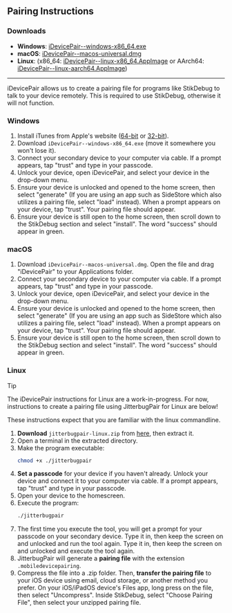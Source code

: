 ## Pairing Instructions

### Downloads
- **Windows**: [iDevicePair--windows-x86_64.exe](https://github.com/jkcoxson/idevice_pair/releases/latest/download/iDevicePair--windows-x86_64.exe)
- **macOS**: [iDevicePair--macos-universal.dmg](https://github.com/jkcoxson/idevice_pair/releases/latest/download/iDevicePair--macos-universal.dmg)
- **Linux**: (x86_64: [iDevicePair--linux-x86_64.AppImage](https://github.com/jkcoxson/idevice_pair/releases/latest/download/iDevicePair--linux-x86_64.AppImage) or AArch64: [iDevicePair--linux-aarch64.AppImage](https://github.com/jkcoxson/idevice_pair/releases/latest/download/iDevicePair--linux-aarch64.AppImage))
---

iDevicePair allows us to create a pairing file for programs like StikDebug to talk to your device remotely. This is required to use StikDebug, otherwise it will not function.

### Windows

1. Install iTunes from Apple's website ([64-bit](https://apple.com/itunes/download/win64) or [32-bit](https://apple.com/itunes/download/win32)).
2. Download `iDevicePair--windows-x86_64.exe` (move it somewhere you won't lose it).
3. Connect your secondary device to your computer via cable. If a prompt appears, tap "trust" and type in your passcode.
4. Unlock your device, open iDevicePair, and select your device in the drop-down menu.
5. Ensure your device is unlocked and opened to the home screen, then select "generate" (If you are using an app such as SideStore which also utilizes a pairing file, select "load" instead). When a prompt appears on your device, tap "trust". Your pairing file should appear.
6. Ensure your device is still open to the home screen, then scroll down to the StikDebug section and select "install". The word "success" should appear in green.

### macOS

1. Download `iDevicePair--macos-universal.dmg`. Open the file and drag "iDevicePair" to your Applications folder.
3. Connect your secondary device to your computer via cable. If a prompt appears, tap "trust" and type in your passcode.
4. Unlock your device, open iDevicePair, and select your device in the drop-down menu.
5. Ensure your device is unlocked and opened to the home screen, then select "generate" (If you are using an app such as SideStore which also utilizes a pairing file, select "load" instead). When a prompt appears on your device, tap "trust". Your pairing file should appear.
6. Ensure your device is still open to the home screen, then scroll down to the StikDebug section and select "install". The word "success" should appear in green.

### Linux

> [!TIP]
> The iDevicePair instructions for Linux are a work-in-progress. For now, instructions to create a pairing file using JitterbugPair for Linux are below!

These instructions expect that you are familiar with the linux commandline.

1. **Download** `jitterbugpair-linux.zip` from [here](https://github.com/osy/Jitterbug/releases/download/v1.3.1/jitterbugpair-linux.zip), then extract it.
2. Open a terminal in the extracted directory.
3. Make the program executable:
   ```bash
   chmod +x ./jitterbugpair
   ```
4. **Set a passcode** for your device if you haven't already. Unlock your device and connect it to your computer via cable. If a prompt appears, tap "trust" and type in your passcode.
5. Open your device to the homescreen.
6. Execute the program:
   ```bash
   ./jitterbugpair
   ```
7. The first time you execute the tool, you will get a prompt for your passcode on your secondary device. Type it in, then keep the screen on and unlocked and run the tool again. Type it in, then keep the screen on and unlocked and execute the tool again.
8. JitterbugPair will generate a **pairing file** with the extension `.mobiledevicepairing`.
9. Compress the file into a .zip folder. Then, **transfer the pairing file** to your iOS device using email, cloud storage, or another method you prefer. On your iOS/iPadOS device's Files app, long press on the file, then select "Uncompress". Inside StikDebug, select "Choose Pairing File", then select your unzipped pairing file.